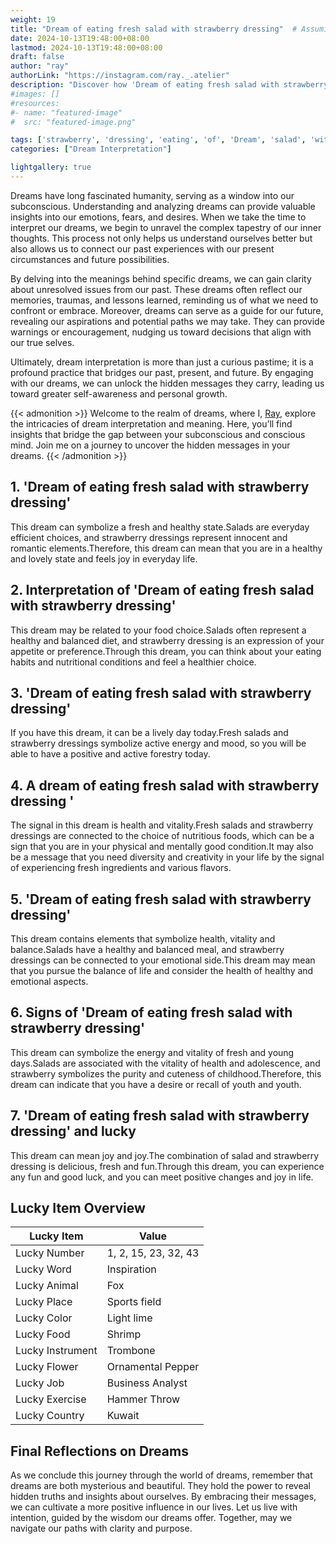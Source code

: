 ```yaml
---
weight: 19
title: "Dream of eating fresh salad with strawberry dressing"  # Assuming 'title' column exists
date: 2024-10-13T19:48:00+08:00
lastmod: 2024-10-13T19:48:00+08:00
draft: false
author: "ray"
authorLink: "https://instagram.com/ray._.atelier"
description: "Discover how 'Dream of eating fresh salad with strawberry dressing' can interpret your future and uncover its significant meanings in your life."
#images: []
#resources:
#- name: "featured-image"
#  src: "featured-image.png"

tags: ['strawberry', 'dressing', 'eating', 'of', 'Dream', 'salad', 'with', 'fresh']
categories: ["Dream Interpretation"]

lightgallery: true
---
```


Dreams have long fascinated humanity, serving as a window into our subconscious. Understanding and analyzing dreams can provide valuable insights into our emotions, fears, and desires. When we take the time to interpret our dreams, we begin to unravel the complex tapestry of our inner thoughts. This process not only helps us understand ourselves better but also allows us to connect our past experiences with our present circumstances and future possibilities.

By delving into the meanings behind specific dreams, we can gain clarity about unresolved issues from our past. These dreams often reflect our memories, traumas, and lessons learned, reminding us of what we need to confront or embrace. Moreover, dreams can serve as a guide for our future, revealing our aspirations and potential paths we may take. They can provide warnings or encouragement, nudging us toward decisions that align with our true selves.

Ultimately, dream interpretation is more than just a curious pastime; it is a profound practice that bridges our past, present, and future. By engaging with our dreams, we can unlock the hidden messages they carry, leading us toward greater self-awareness and personal growth.

{{< admonition >}}
Welcome to the realm of dreams, where I, [Ray](https://instagram.com/ray._.atelier), explore the intricacies of dream interpretation and meaning. Here, you’ll find insights that bridge the gap between your subconscious and conscious mind. Join me on a journey to uncover the hidden messages in your dreams.
{{< /admonition >}}


## 1. 'Dream of eating fresh salad with strawberry dressing'
This dream can symbolize a fresh and healthy state.Salads are everyday efficient choices, and strawberry dressings represent innocent and romantic elements.Therefore, this dream can mean that you are in a healthy and lovely state and feels joy in everyday life.

## 2. Interpretation of 'Dream of eating fresh salad with strawberry dressing'
This dream may be related to your food choice.Salads often represent a healthy and balanced diet, and strawberry dressing is an expression of your appetite or preference.Through this dream, you can think about your eating habits and nutritional conditions and feel a healthier choice.

## 3. 'Dream of eating fresh salad with strawberry dressing'
If you have this dream, it can be a lively day today.Fresh salads and strawberry dressings symbolize active energy and mood, so you will be able to have a positive and active forestry today.

## 4. A dream of eating fresh salad with strawberry dressing '
The signal in this dream is health and vitality.Fresh salads and strawberry dressings are connected to the choice of nutritious foods, which can be a sign that you are in your physical and mentally good condition.It may also be a message that you need diversity and creativity in your life by the signal of experiencing fresh ingredients and various flavors.

## 5. 'Dream of eating fresh salad with strawberry dressing'
This dream contains elements that symbolize health, vitality and balance.Salads have a healthy and balanced meal, and strawberry dressings can be connected to your emotional side.This dream may mean that you pursue the balance of life and consider the health of healthy and emotional aspects.

## 6. Signs of 'Dream of eating fresh salad with strawberry dressing'
This dream can symbolize the energy and vitality of fresh and young days.Salads are associated with the vitality of health and adolescence, and strawberry symbolizes the purity and cuteness of childhood.Therefore, this dream can indicate that you have a desire or recall of youth and youth.

## 7. 'Dream of eating fresh salad with strawberry dressing' and lucky
This dream can mean joy and joy.The combination of salad and strawberry dressing is delicious, fresh and fun.Through this dream, you can experience any fun and good luck, and you can meet positive changes and joy in life.

## Lucky Item Overview
| Lucky Item          | Value              |
|---------------|--------------------|
| Lucky Number        | 1, 2, 15, 23, 32, 43  |
| Lucky Word          | Inspiration |
| Lucky Animal        | Fox |
| Lucky Place         | Sports field     |
| Lucky Color         | Light lime     |
| Lucky Food          | Shrimp      |
| Lucky Instrument    | Trombone |
| Lucky Flower        | Ornamental Pepper    |
| Lucky Job           | Business Analyst       |
| Lucky Exercise      | Hammer Throw  |
| Lucky Country       | Kuwait    |


##  Final Reflections on Dreams

As we conclude this journey through the world of dreams, remember that dreams are both mysterious and beautiful. They hold the power to reveal hidden truths and insights about ourselves. By embracing their messages, we can cultivate a more positive influence in our lives. Let us live with intention, guided by the wisdom our dreams offer. Together, may we navigate our paths with clarity and purpose.
